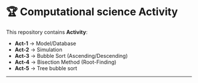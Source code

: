 # 🏆 Computational science Activity

This repository contains **Activity**:

- **Act-1** → Model/Database
- **Act-2** → Simulation
- **Act-3** → Bubble Sort (Ascending/Descending)
- **Act-4** → Bisection Method (Root-Finding) 
- **Act-5** → Tree bubble sort
---
